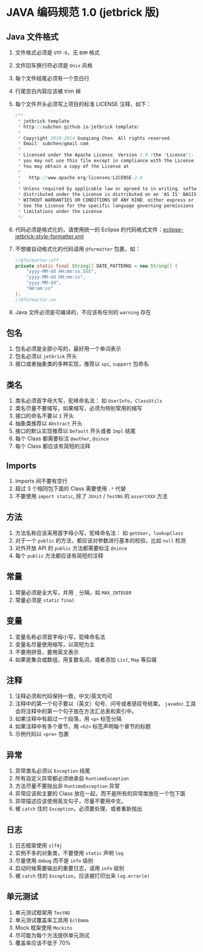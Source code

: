 JAVA 编码规范 1.0 (jetbrick 版)
==================================

Java 文件格式
----------------------

1. 文件格式必须是 `UTF-8`，无 `BOM` 格式
2. 文件回车换行符必须是 `Unix` 风格
3. 每个文件结尾必须有一个空白行
4. 行尾空白内容应该被 trim 掉
5. 每个文件开头必须写上项目的标准 LICENSE 注释，如下：

    ```java
    /**
     * jetbrick-template
     * http://subchen.github.io/jetbrick-template/
     *
     * Copyright 2010-2014 Guoqiang Chen. All rights reserved.
     * Email: subchen@gmail.com
     *
     * Licensed under the Apache License, Version 2.0 (the "License");
     * you may not use this file except in compliance with the License.
     * You may obtain a copy of the License at
     *
     *   http://www.apache.org/licenses/LICENSE-2.0
     *
     * Unless required by applicable law or agreed to in writing, software
     * distributed under the License is distributed on an "AS IS" BASIS,
     * WITHOUT WARRANTIES OR CONDITIONS OF ANY KIND, either express or implied.
     * See the License for the specific language governing permissions and
     * limitations under the License.
     */
    ```

6. 代码必须是格式化的，请使用统一的 Eclipse 的代码格式文件：[eclipse-jetbrick-style-formatter.xml](download/eclipse-jetbrick-style-formatter.xml)
7. 不想被自动格式化的代码请用 `@formatter` 包裹，如：

    ```java
    //@formatter:off
    private static final String[] DATE_PATTERNS = new String[] { 
        "yyyy-MM-dd HH:mm:ss.SSS", 
        "yyyy-MM-dd HH:mm:ss", 
        "yyyy-MM-dd", 
        "HH:mm:ss"
    };
    //@formatter:on
    ```
8. Java 文件必须是可编译的，不应该有任何的 `warning` 存在

包名
---------------------

1. 包名必须是全部小写的，最好用一个单词表示
2. 包名必须以 `jetbrick` 开头
3. 接口或者抽象类的多种实现，推荐以 `spi`, `support` 包命名

类名
---------------------

1. 类名必须首字母大写，驼峰命名法： 如 `UserInfo`，`ClassUtils`
2. 类名尽量不要缩写，如果缩写，必须为特别常用的缩写
3. 接口的命名不要以 `I` 开头
4. 抽象类推荐以 `Abstract` 开头
5. 接口的默认实现推荐以 `Default` 开头或者 `Impl` 结尾
6. 每个 Class 都需要标注 `@auther`, `@since`
7. 每个 Class 都应该有简短的注释

Imports
---------------------

1. Imports 间不要有空行
2. 超过 3 个相同包下面的 Class 需要使用 `.*` 代替
3. 不要使用 `import static`, 除了 `JUnit` / `TestNG` 的 `assertXXX` 方法

方法
---------------------

1. 方法名称应该采用首字母小写，驼峰命名法： 如 `getUser`，`lookupClass`
2. 对于一个 `public` 的方法，都应该对参数进行基本的校验，比如 `null` 检测
3. 对外开放 API 的 `public` 方法都需要标注 `@since`
4. 每个 `public` 方法都应该有简短的注释

常量
---------------------

1. 常量必须是全大写，并用 `_` 分隔，如 `MAX_INTEGER`
2. 常量必须是 `static` `final`

变量
---------------------

1. 变量名称必须首字母小写，驼峰命名法
2. 变量名尽量使用缩写，以简短为主
3. 不要用拼音，要用英文表示
4. 如果是集合或数组，用复数名词，或者添加 `List`, `Map` 等后缀

注释
---------------------

1. 注释必须和代码保持一致，中文/英文均可
2. 注释中的第一个句子要以（英文）句号、问号或者感叹号结束。 `javadoc` 工具会将注释中的第一个句子放在方法汇总表和索引中。
3. 如果注释中有超过一个段落，用 `<p>` 标签分隔
4. 如果注释中有多个章节，用 `<h2>` 标签声明每个章节的标题
5. 示例代码以 `<pre>` 包裹

异常
---------------------

1. 异常类名必须以 `Exception` 结尾
2. 所有自定义异常都必须继承自 `RuntimeException`
3. 方法尽量不要抛出非 `RuntimeException` 异常
4. 异常应该和主要的 Class 放在一起，而不是所有的异常类放在一个包下面
5. 异常描述应该使用英文句子，尽量不要用中文。
6. 被 `catch` 住的 `Exception`，必须要处理，或者重新抛出

日志
---------------------

1. 日志框架使用 `slf4j`
2. 实例不多的对象类，不要使用 `static` 声明 `log`
3. 尽量使用 `debug` 而不是 `info` 级别
4. 启动时候需要输出的重要日志，请用 `info` 级别
4. 被 `catch` 住的 `Exception`，应该被打印出来 `log.error(e)`


单元测试
---------------------

1. 单元测试框架用 `TestNG`
2. 单元测试覆盖率工具用 `EclEmma`
3. Mock 框架使用 `Mockito`
4. 尽可能为每个方法提供单元测试
5. 覆盖率应该不低于 70%


